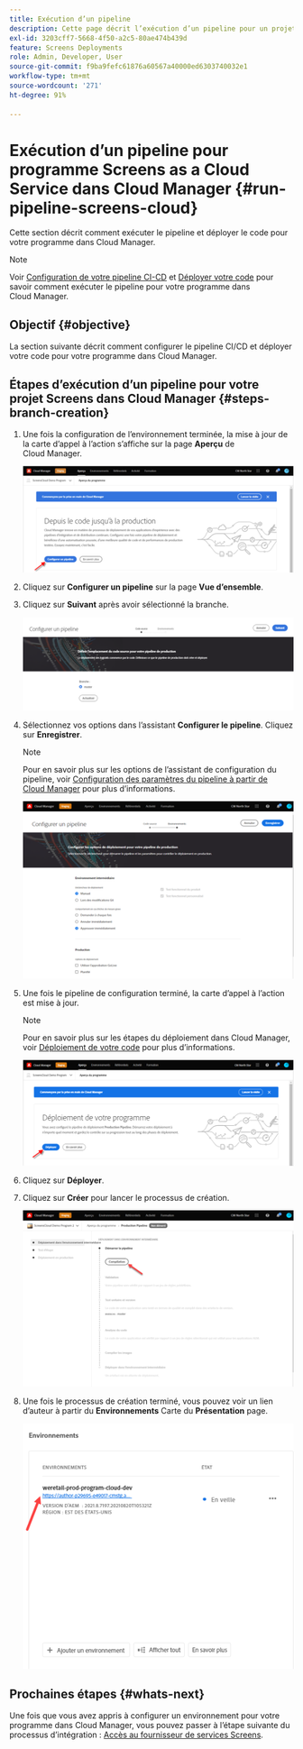 ```yaml
---
title: Exécution d’un pipeline
description: Cette page décrit l’exécution d’un pipeline pour un projet Screens as a Cloud Service dans Cloud Manager.
exl-id: 3203cff7-5668-4f50-a2c5-80ae474b439d
feature: Screens Deployments
role: Admin, Developer, User
source-git-commit: f9ba9fefc61876a60567a40000ed6303740032e1
workflow-type: tm+mt
source-wordcount: '271'
ht-degree: 91%

---
```


# Exécution d’un pipeline pour programme Screens as a Cloud Service dans Cloud Manager {#run-pipeline-screens-cloud}

Cette section décrit comment exécuter le pipeline et déployer le code pour votre programme dans Cloud Manager.

>[!NOTE]
>Voir [Configuration de votre pipeline CI-CD](https://experienceleague.adobe.com/docs/experience-manager-cloud-service/content/implementing/using-cloud-manager/cicd-pipelines/configuring-production-pipelines.html) et [Déployer votre code](https://experienceleague.adobe.com/docs/experience-manager-cloud-service/content/implementing/using-cloud-manager/deploy-code.html?lang=fr) pour savoir comment exécuter le pipeline pour votre programme dans Cloud Manager.

## Objectif {#objective}

La section suivante décrit comment configurer le pipeline CI/CD et déployer votre code pour votre programme dans Cloud Manager.

## Étapes d’exécution d’un pipeline pour votre projet Screens dans Cloud Manager {#steps-branch-creation}

1. Une fois la configuration de l’environnement terminée, la mise à jour de la carte d’appel à l’action s’affiche sur la page **Aperçu** de Cloud Manager.

   ![image](/help/screens-cloud/assets/onboarding/add-environ3.png)

1. Cliquez sur **Configurer un pipeline** sur la page **Vue d’ensemble**.

1. Cliquez sur **Suivant** après avoir sélectionné la branche.

   ![image](/help/screens-cloud/assets/onboarding/run-pipeline1.png)

1. Sélectionnez vos options dans l’assistant **Configurer le pipeline**. Cliquez sur **Enregistrer**.

   >[!NOTE]
   >Pour en savoir plus sur les options de l’assistant de configuration du pipeline, voir [Configuration des paramètres du pipeline à partir de Cloud Manager](https://experienceleague.adobe.com/docs/experience-manager-cloud-service/content/implementing/using-cloud-manager/cicd-pipelines/configuring-production-pipelines.html) pour plus d’informations.

   ![image](/help/screens-cloud/assets/onboarding/run-pipeline2-a.png)

1. Une fois le pipeline de configuration terminé, la carte d’appel à l’action est mise à jour.

   >[!NOTE]
   >Pour en savoir plus sur les étapes du déploiement dans Cloud Manager, voir [Déploiement de votre code](https://experienceleague.adobe.com/docs/experience-manager-cloud-service/content/implementing/using-cloud-manager/deploy-code.html?lang=fr) pour plus d’informations.

   ![image](/help/screens-cloud/assets/onboarding/run-pipeline3.png)

1. Cliquez sur **Déployer**.

1. Cliquez sur **Créer** pour lancer le processus de création.

   ![image](/help/screens-cloud/assets/onboarding/run-pipeline4.png)

1. Une fois le processus de création terminé, vous pouvez voir un lien d’auteur à partir du **Environnements** Carte du **Présentation** page.

   ![image](/help/screens-cloud/assets/onboarding/run-pipeline5.png)

## Prochaines étapes {#whats-next}

Une fois que vous avez appris à configurer un environnement pour votre programme dans Cloud Manager, vous pouvez passer à l’étape suivante du processus d’intégration : [Accès au fournisseur de services Screens](/help/screens-cloud/configuring/navigating-to-screens-services-provider.md).

